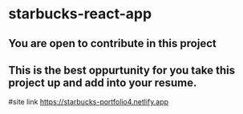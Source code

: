 # starbucks-react-app
## You are open to contribute in this project 
## This is the best oppurtunity for you take this project up and add into your resume.
#site link https://starbucks-portfolio4.netlify.app
